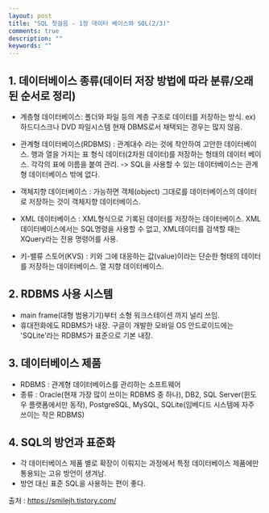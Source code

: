 ```yaml
---
layout: post
title: "SQL 첫걸음 - 1장 데이터 베이스와 SQL(2/3)"
comments: true
description: ""
keywords: ""
---
```


## 1. 데이터베이스 종류(데이터 저장 방법에 따라 분류/오래된 순서로 정리)

- 계층형 데이터베이스: 폴더와 파일 등의 계층 구조로 데이터를 저장하는 방식. 
  ex) 하드디스크나 DVD 파일시스템
  현재 DBMS로서 채택되는 경우는 많지 않음.

- 관계형 데이터베이스(RDBMS) : 관계대수 라는 것에 착안하여 고안한 데이터베이스. 행과 열을 가지는 표 형식 데이터(2차원 데이터)를 저장하는 형태의 데이터 베이스. 각각의 표에 이름을 붙여 관리.
 -> SQL을 사용할 수 있는 데이터베이스는 관계형 데이터베이스 밖에 없다.

- 객체지향 데이터베이스 : 가능하면 객체(object) 그대로를 데이터베이스의 데이터로 저장하는 것이 객체지향 데이터베이스. 

- XML 데이터베이스 : XML형식으로 기록된 데이터를 저장하는 데이터베이스. XML 데이터베이스에서는 SQL명령을 사용할 수 없고, XML데이터를 검색할 때는 XQuery라는 전용 명령어를 사용. 

- 키-밸류 스토어(KVS) : 키와 그에 대응하는 값(value)이라는 단순한 형태의 데이터를 저장하는 데이터베이스.
  열 지향 데이터베이스.


## 2. RDBMS 사용 시스템
- main frame(대형 범용기기)부터 소형 워크스테이션 까지  널리 쓰임. 
- 휴대전화에도 RDBMS가 내장. 구글이 개발한 모바일 OS 안드로이드에는 'SQLite'라는 RDBMS가 표준으로 기본 내장. 


## 3. 데이터베이스 제품

- RDBMS : 관계형 데이터베이스를 관리하는 소프트웨어
- 종류 : Oracle(현재 가장 많이 쓰이는 RDBMS 중 하나), DB2, SQL Server(윈도우 플랫폼에서만 동작), PostgreSQL, MySQL, SQLite(임베디드 시스템에 자주 쓰이는 작은 RDBMS)


## 4. SQL의 방언과 표준화
- 각 데이터베이스 제품 별로 확장이 이뤄지는 과정에서  특정 데이터베이스 제품에만 통용되는 고유 방언이 생겨남.
- 방언 대신 표준 SQL을 사용하는 편이 좋다. 


출처 : https://smilejh.tistory.com/